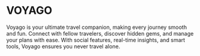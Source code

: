 # VOYAGO
Voyago is your ultimate travel companion, making every journey smooth and fun. Connect with fellow travelers, discover hidden gems, and manage your plans with ease. With social features, real-time insights, and smart tools, Voyago ensures you never travel alone.
